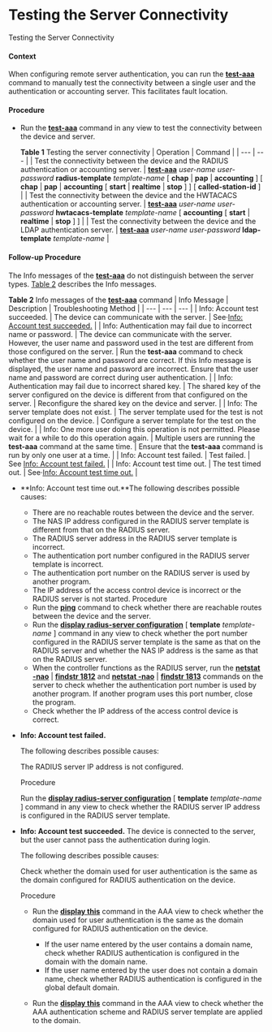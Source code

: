 Testing the Server Connectivity
===============================

Testing the Server Connectivity

#### Context

When configuring remote server authentication, you can run the [**test-aaa**](cmdqueryname=test-aaa) command to manually test the connectivity between a single user and the authentication or accounting server. This facilitates fault location.


#### Procedure

* Run the [**test-aaa**](cmdqueryname=test-aaa) command in any view to test the connectivity between the device and server.
  
  
  
  **Table 1** Testing the server connectivity
  | Operation | Command |
  | --- | --- |
  | Test the connectivity between the device and the RADIUS authentication or accounting server. | [**test-aaa**](cmdqueryname=test-aaa) *user-name* *user-password* **radius-template** *template-name* [ **chap** | **pap** | **accounting** ] [ **chap** | **pap** | **accounting** [ **start** | **realtime** | **stop** ] ] [ **called-station-id** ] |
  | Test the connectivity between the device and the HWTACACS authentication or accounting server. | [**test-aaa**](cmdqueryname=test-aaa) *user-name* *user-password* **hwtacacs-template** *template-name* [ **accounting** [ **start** | **realtime** | **stop** ] ] |
  | Test the connectivity between the device and the LDAP authentication server. | [**test-aaa**](cmdqueryname=test-aaa) *user-name* *user-password* **ldap-template** *template-name* |

#### Follow-up Procedure

The Info messages of the [**test-aaa**](cmdqueryname=test-aaa) do not distinguish between the server types. [Table 2](#EN-US_TASK_0000001513035670__table1663784615338) describes the Info messages.

**Table 2** Info messages of the [**test-aaa**](cmdqueryname=test-aaa) command
| Info Message | Description | Troubleshooting Method |
| --- | --- | --- |
| Info: Account test succeeded. | The device can communicate with the server. | See·[Info: Account test succeeded.](#EN-US_TASK_0000001513035670__li72026307467) |
| Info: Authentication may fail due to incorrect name or password. | The device can communicate with the server. However, the user name and password used in the test are different from those configured on the server. | Run the **test-aaa** command to check whether the user name and password are correct. If this Info message is displayed, the user name and password are incorrect. Ensure that the user name and password are correct during user authentication. |
| Info: Authentication may fail due to incorrect shared key. | The shared key of the server configured on the device is different from that configured on the server. | Reconfigure the shared key on the device and server. |
| Info: The server template does not exist. | The server template used for the test is not configured on the device. | Configure a server template for the test on the device. |
| Info: One more user doing this operation is not permitted. Please wait for a while to do this operation again. | Multiple users are running the **test-aaa** command at the same time. | Ensure that the **test-aaa** command is run by only one user at a time. |
| Info: Account test failed. | Test failed. | See [Info: Account test failed.](#EN-US_TASK_0000001513035670__li10201193020467) |
| Info: Account test time out. | The test timed out. | See·[Info: Account test time out.](#EN-US_TASK_0000001513035670__li162011130134617) |

* **Info: Account test time out.**The following describes possible causes:
  + There are no reachable routes between the device and the server.
  + The NAS IP address configured in the RADIUS server template is different from that on the RADIUS server.
  + The RADIUS server address in the RADIUS server template is incorrect.
  + The authentication port number configured in the RADIUS server template is incorrect.
  + The authentication port number on the RADIUS server is used by another program.
  + The IP address of the access control device is incorrect or the RADIUS server is not started.
  Procedure
  + Run the [**ping**](cmdqueryname=ping) command to check whether there are reachable routes between the device and the server.
  + Run the [**display radius-server configuration**](cmdqueryname=display+radius-server+configuration) [ **template** *template-name* ] command in any view to check whether the port number configured in the RADIUS server template is the same as that on the RADIUS server and whether the NAS IP address is the same as that on the RADIUS server.
  + When the controller functions as the RADIUS server, run the [**netstat -nao**](cmdqueryname=netstat+-nao) | [**findstr 1812**](cmdqueryname=findstr+1812) and [**netstat -nao**](cmdqueryname=netstat+-nao) | [**findstr 1813**](cmdqueryname=findstr+1813) commands on the server to check whether the authentication port number is used by another program. If another program uses this port number, close the program.
  + Check whether the IP address of the access control device is correct.
* **Info: Account test failed.**
  
  The following describes possible causes:
  
  The RADIUS server IP address is not configured.
  
  Procedure
  
  Run the [**display radius-server configuration**](cmdqueryname=display+radius-server+configuration) [ **template** *template-name* ] command in any view to check whether the RADIUS server IP address is configured in the RADIUS server template.
* **Info: Account test succeeded.** The device is connected to the server, but the user cannot pass the authentication during login.
  
  The following describes possible causes:
  
  Check whether the domain used for user authentication is the same as the domain configured for RADIUS authentication on the device.
  
  Procedure
  + Run the [**display this**](cmdqueryname=display+this) command in the AAA view to check whether the domain used for user authentication is the same as the domain configured for RADIUS authentication on the device.
    
    - If the user name entered by the user contains a domain name, check whether RADIUS authentication is configured in the domain with the domain name.
    - If the user name entered by the user does not contain a domain name, check whether RADIUS authentication is configured in the global default domain.
  + Run the [**display this**](cmdqueryname=display+this) command in the AAA view to check whether the AAA authentication scheme and RADIUS server template are applied to the domain.